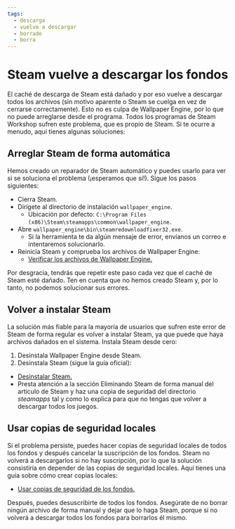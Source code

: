 ```yaml
---
tags:
  - descarga
  - vuelve a descargar
  - borrado
  - borra
---
```


# Steam vuelve a descargar los fondos

El caché de descarga de Steam está dañado y por eso vuelve a descargar todos los archivos (sin motivo aparente o Steam se cuelga en vez de cerrarse correctamente). Esto no es culpa de Wallpaper Engine, por lo que no puede arreglarse desde el programa. Todos los programas de Steam Workshop sufren este problema, que es propio de Steam. Si te ocurre a menudo, aquí tienes algunas soluciones:

## Arreglar Steam de forma automática
Hemos creado un reparador de Steam automático y puedes usarlo para ver si se soluciona el problema (¡esperamos que sí!). Sigue los pasos siguientes:
* Cierra Steam.
* Dirígete al directorio de instalación `wallpaper_engine`.
  * Ubicación por defecto: `C:\Program Files (x86)\Steam\steamapps\common\wallpaper_engine`.
* Abre `wallpaper_engine\bin\steamredownloadfixer32.exe`.
  * Si la herramienta te da algún mensaje de error, envíanos un correo e intentaremos solucionarlo.
* Reinicia Steam y comprueba los archivos de Wallpaper Engine:
  * [Verificar los archivos de Wallpaper Engine.](https://support.steampowered.com/kb_article.php?ref=2037-QEUH-3335)

Por desgracia, tendrás que repetir este paso cada vez que el caché de Steam esté dañado. Ten en cuenta que no hemos creado Steam y, por lo tanto, no podemos solucionar sus errores.

## Volver a instalar Steam

La solución más fiable para la mayoría de usuarios que sufren este error de Steam de forma regular es volver a instalar Steam, ya que puede que haya archivos dañados en el sistema. Instala Steam desde cero:

1. Desinstala Wallpaper Engine desde Steam.
2. Desinstala Steam (sigue la guía oficial):
  * [Desinstalar Steam.](https://support.steampowered.com/kb_article.php?ref=9609-OBMP-2526)
  * Presta atención a la sección Eliminando Steam de forma manual del artículo de Steam y haz una copia de seguridad del directorio *steamapps* tal y como lo explica para que no tengas que volver a descargar todos los juegos.

## Usar copias de seguridad locales

Si el problema persiste, puedes hacer copias de seguridad locales de todos los fondos y después cancelar la suscripción de los fondos. Steam no volverá a descargarlos si no hay suscripción, por lo que la solución consistiría en depender de las copias de seguridad locales. Aquí tienes una guía sobre cómo crear copias locales:

* [Usar copias de seguridad de los fondos.](/steam/backup)

Después, puedes desuscribirte de todos los fondos. Asegúrate de no borrar ningún archivo de forma manual y dejar que lo haga Steam, porque si no volverá a descargar todos los fondos para borrarlos él mismo.